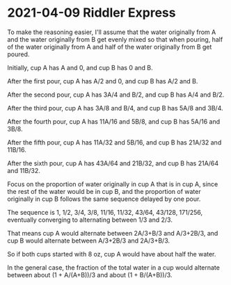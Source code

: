 2021-04-09 Riddler Express
==========================
To make the reasoning easier, I'll assume that the water originally from A
and the water originally from B get evenly mixed so that when pouring, half
of the water originally from A and half of the water originally from B get
poured.

Initially, cup A has A and 0, and cup B has 0 and B.

After the first pour, cup A has A/2 and 0, and cup B has A/2 and B.

After the second pour, cup A has 3A/4 and B/2, and cup B has A/4 and B/2.

After the third pour, cup A has 3A/8 and B/4, and cup B has 5A/8 and 3B/4.

After the fourth pour, cup A has 11A/16 and 5B/8, and cup B has 5A/16 and 3B/8.

After the fifth pour, cup A has 11A/32 and 5B/16, and cup B has 21A/32 and 11B/16.

After the sixth pour, cup A has 43A/64 and 21B/32, and cup B has 21A/64 and 11B/32.

Focus on the proportion of water originally in cup A that is in cup A, since
the rest of the water would be in cup B, and the proportion of water originally
in cup B follows the same sequence delayed by one pour.

The sequence is 1, 1/2, 3/4, 3/8, 11/16, 11/32, 43/64, 43/128, 171/256,
eventually converging to alternating between 1/3 and 2/3.

That means cup A would alternate between 2A/3+B/3 and A/3+2B/3, and
cup B would alternate between A/3+2B/3 and 2A/3+B/3.

So if both cups started with 8 oz, cup A would have about half the water.

In the general case, the fraction of the total water in a cup would alternate
between about (1 + A/(A+B))/3 and about (1 + B/(A+B))/3.
